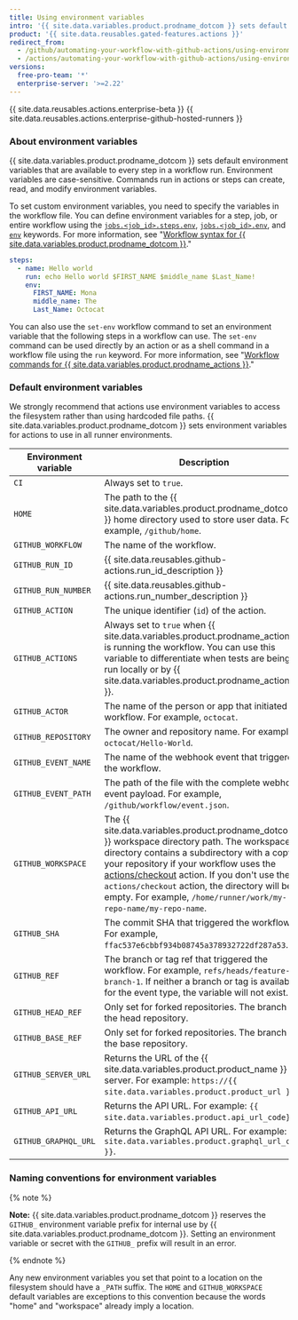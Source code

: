 ```yaml
---
title: Using environment variables
intro: '{{ site.data.variables.product.prodname_dotcom }} sets default environment variables for each {{ site.data.variables.product.prodname_actions }} workflow run. You can also set custom environment variables in your workflow file.'
product: '{{ site.data.reusables.gated-features.actions }}'
redirect_from:
  - /github/automating-your-workflow-with-github-actions/using-environment-variables
  - /actions/automating-your-workflow-with-github-actions/using-environment-variables
versions:
  free-pro-team: '*'
  enterprise-server: '>=2.22'
---
```


{{ site.data.reusables.actions.enterprise-beta }}
{{ site.data.reusables.actions.enterprise-github-hosted-runners }}

### About environment variables

{{ site.data.variables.product.prodname_dotcom }} sets default environment variables that are available to every step in a workflow run. Environment variables are case-sensitive. Commands run in actions or steps can create, read, and modify environment variables.

To set custom environment variables, you need to specify the variables in the workflow file. You can define environment variables for a step, job, or entire workflow using the [`jobs.<job_id>.steps.env`](/github/automating-your-workflow-with-github-actions/workflow-syntax-for-github-actions#jobsjob_idstepsenv), [`jobs.<job_id>.env`](/github/automating-your-workflow-with-github-actions/workflow-syntax-for-github-actions#jobsjob_idenv), and [`env`](/github/automating-your-workflow-with-github-actions/workflow-syntax-for-github-actions#env) keywords. For more information, see "[Workflow syntax for {{ site.data.variables.product.prodname_dotcom }}](/articles/workflow-syntax-for-github-actions/#jobsjob_idstepsenv)."

```yaml
steps:
  - name: Hello world
    run: echo Hello world $FIRST_NAME $middle_name $Last_Name!
    env:
      FIRST_NAME: Mona
      middle_name: The
      Last_Name: Octocat
```

You can also use the `set-env` workflow command to set an environment variable that the following steps in a workflow can use. The `set-env` command can be used directly by an action or as a shell command in a workflow file using the `run` keyword. For more information, see "[Workflow commands for {{ site.data.variables.product.prodname_actions }}](/actions/reference/workflow-commands-for-github-actions/#setting-an-environment-variable)."

### Default environment variables

We strongly recommend that actions use environment variables to access the filesystem rather than using hardcoded file paths. {{ site.data.variables.product.prodname_dotcom }} sets environment variables for actions to use in all runner environments.

| Environment variable | Description                                                                                                                                                                                                                                                                                                                                                                                       |
| -------------------- | ------------------------------------------------------------------------------------------------------------------------------------------------------------------------------------------------------------------------------------------------------------------------------------------------------------------------------------------------------------------------------------------------- |
| `CI`                 | Always set to `true`.                                                                                                                                                                                                                                                                                                                                                                             |
| `HOME`               | The path to the {{ site.data.variables.product.prodname_dotcom }} home directory used to store user data. For example, `/github/home`.                                                                                                                                                                                                                                                            |
| `GITHUB_WORKFLOW`    | The name of the workflow.                                                                                                                                                                                                                                                                                                                                                                         |
| `GITHUB_RUN_ID`      | {{ site.data.reusables.github-actions.run_id_description }}                                                                                                                                                                                                                                                                                                                                     |
| `GITHUB_RUN_NUMBER`  | {{ site.data.reusables.github-actions.run_number_description }}                                                                                                                                                                                                                                                                                                                                 |
| `GITHUB_ACTION`      | The unique identifier (`id`) of the action.                                                                                                                                                                                                                                                                                                                                                       |
| `GITHUB_ACTIONS`     | Always set to `true` when {{ site.data.variables.product.prodname_actions }} is running the workflow. You can use this variable to differentiate when tests are being run locally or by {{ site.data.variables.product.prodname_actions }}.                                                                                                                                                     |
| `GITHUB_ACTOR`       | The name of the person or app that initiated the workflow. For example, `octocat`.                                                                                                                                                                                                                                                                                                                |
| `GITHUB_REPOSITORY`  | The owner and repository name. For example, `octocat/Hello-World`.                                                                                                                                                                                                                                                                                                                                |
| `GITHUB_EVENT_NAME`  | The name of the webhook event that triggered the workflow.                                                                                                                                                                                                                                                                                                                                        |
| `GITHUB_EVENT_PATH`  | The path of the file with the complete webhook event payload. For example, `/github/workflow/event.json`.                                                                                                                                                                                                                                                                                         |
| `GITHUB_WORKSPACE`   | The {{ site.data.variables.product.prodname_dotcom }} workspace directory path. The workspace directory contains a subdirectory with a copy of your repository if your workflow uses the [actions/checkout](https://github.com/actions/checkout) action. If you don't use the `actions/checkout` action, the directory will be empty. For example, `/home/runner/work/my-repo-name/my-repo-name`. |
| `GITHUB_SHA`         | The commit SHA that triggered the workflow. For example, `ffac537e6cbbf934b08745a378932722df287a53`.                                                                                                                                                                                                                                                                                              |
| `GITHUB_REF`         | The branch or tag ref that triggered the workflow. For example, `refs/heads/feature-branch-1`. If neither a branch or tag is available for the event type, the variable will not exist.                                                                                                                                                                                                           |
| `GITHUB_HEAD_REF`    | Only set for forked repositories. The branch of the head repository.                                                                                                                                                                                                                                                                                                                              |
| `GITHUB_BASE_REF`    | Only set for forked repositories. The branch of the base repository.                                                                                                                                                                                                                                                                                                                              |
| `GITHUB_SERVER_URL`  | Returns the URL of the {{ site.data.variables.product.product_name }} server. For example: `https://{{ site.data.variables.product.product_url }}`.                                                                                                                                                                                                                                               |
| `GITHUB_API_URL`     | Returns the API URL. For example: `{{ site.data.variables.product.api_url_code}}`.                                                                                                                                                                                                                                                                                                                |
| `GITHUB_GRAPHQL_URL` | Returns the GraphQL API URL. For example: `{{ site.data.variables.product.graphql_url_code }}`.                                                                                                                                                                                                                                                                                                   |

### Naming conventions for environment variables

{% note %}

**Note:** {{ site.data.variables.product.prodname_dotcom }} reserves the `GITHUB_` environment variable prefix for internal use by {{ site.data.variables.product.prodname_dotcom }}. Setting an environment variable or secret with the `GITHUB_` prefix will result in an error.

{% endnote %}

Any new environment variables you set that point to a location on the filesystem should have a `_PATH` suffix. The `HOME` and `GITHUB_WORKSPACE` default variables are exceptions to this convention because the words "home" and "workspace" already imply a location.

